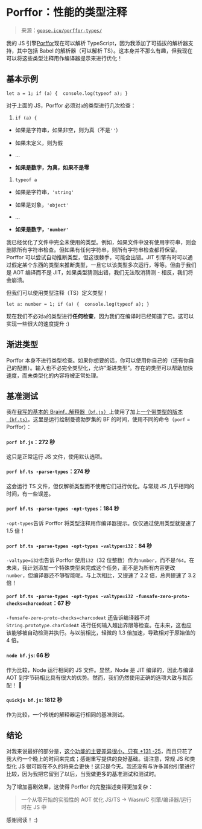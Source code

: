 <!--yml

类别：未分类

日期：2024 年 05 月 27 日 15:16:08

-->

# Porffor：性能的类型注释

> 来源：[`goose.icu/porffor-types/`](https://goose.icu/porffor-types/)

我的 JS 引擎[Porffor](https://porffor.goose.icu)现在可以解析 TypeScript，因为我添加了可插拔的解析器支持，其中包括 Babel 的解析器（可以解析 TS）。这本身并不那么有趣，但我现在可以将这些类型注释用作编译器提示来进行优化！

## 基本示例

```
let a = 1; if (a) {  console.log(typeof a); } 
```

对于上面的 JS，Porffor 必须对`a`的类型进行几次检查：

1.  `if (a) {`

+   如果是字符串，如果非空，则为真（不是`''`）

+   如果未定义，则为假

+   &mldr;

+   **如果是数字，为真，如果不是零**

1.  `typeof a`

+   如果是字符串，`'string'`

+   如果是对象，`'object'`

+   &mldr;

+   **如果是数字，`'number'`**

我已经优化了文件中完全未使用的类型。例如，如果文件中没有使用字符串，则会删除所有字符串检查。但如果有任何字符串，则所有字符串检查都将保留。Porffor 可以尝试自动推断类型，但这很棘手，可能会出错。JIT 引擎有时可以通过假定某个东西的类型来推断类型，一旦它以该类型多次运行，等等。但由于我们是 AOT 编译而不是 JIT，如果类型猜测出错，我们无法取消猜测 - 相反，我们将会崩溃。

但我们可以使用类型注释（TS）定义类型！

```
let a: number = 1; if (a) {  console.log(typeof a); } 
```

现在我们不必对`a`的类型进行**任何检查**，因为我们在编译时已经知道了它。这可以实现一些很大的速度提升 :)

## 渐进类型

Porffor 本身不进行类型检查。如果你想要的话，你可以使用你自己的（还有你自己的配置）。输入也不必完全类型化，允许“渐进类型”。存在的类型可以帮助加快速度，而未类型化的内容将被正常处理。

## 基准测试

我在[我写的基本的 Brainf&mldr;解释器（`bf.js`）](https://github.com/CanadaHonk/porffor/blob/main/bench/bf.js)上使用了加上[一个带类型的版本（`bf.ts`）](https://github.com/CanadaHonk/porffor/blob/main/bench/bf.ts)。这里是运行绘制曼德勃罗集的 BF 的时间，使用不同的命令（`porf` = Porffor）：

#### `porf bf.js`：272 秒

这只是正常运行 JS 文件，使用默认选项。

#### `porf bf.ts -parse-types`：274 秒

这会运行 TS 文件，但仅解析类型而不使用它们进行优化。与常规 JS 几乎相同的时间，有一些误差。

#### `porf bf.ts -parse-types -opt-types`：184 秒

`-opt-types`告诉 Porffor 将类型注释用作编译器提示。仅仅通过使用类型就提速了 1.5 倍！

#### `porf bf.ts -parse-types -opt-types -valtype=i32`：84 秒

`-valtype=i32`也告诉 Porffor 使用`i32`（32 位整数）作为`number`，而不是`f64`。在未来，我计划添加一个特殊类型来完成这个任务，而不是为所有内容更改`number`，但编译器还不够智能呢。与上次相比，又提速了 2.2 倍，总共提速了 3.2 倍！

#### `porf bf.ts -parse-types -opt-types -valtype=i32 -funsafe-zero-proto-checks=charcodeat`：67 秒

`-funsafe-zero-proto-checks=charcodeat` 还告诉编译器不对 `String.prototype.charCodeAt` 进行任何输入超出界限等检查。在未来，这也应该能够被自动检测并执行。与以前相比，轻微的 1.3 倍加速，导致相对于原始值的 4 倍。

#### `node bf.js`: 66 秒

作为比较，Node 运行相同的 JS 文件。显然，Node 是 JIT 编译的，因此与编译 AOT 到字节码相比具有很大的优势。然而，我们仍然使用正确的选项大致与其匹配！ 🚀

#### `quickjs bf.js`: 1812 秒

作为比较，一个传统的解释器运行相同的基准测试。

## 结论

对我来说最好的部分是，[这个功能的主要差异很小，只有 +131 -25](https://github.com/CanadaHonk/porffor/commit/a6a92e01ac1e09383f5c3f24e55f2648ff714b7a)，而且只花了我大约一个晚上的时间来完成；感谢重写提供的良好基础。请注意，常规 JS 和类型化 JS 很可能在不久的将来会更快！这只是今天。我还没有与许多其他引擎进行比较，因为我把它留到了以后，当我做更多的基准测试和测试时。

为了增加喜剧效果，这使得 Porffor 的完整描述变得更加复杂：

> 一个从零开始的实验性的 AOT 优化 JS/TS -> Wasm/C 引擎/编译器/运行时在 JS 中

感谢阅读！ :)
